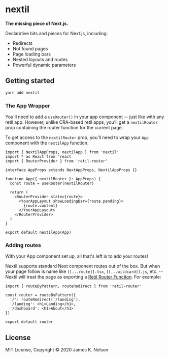 # nextil

**The missing piece of Next.js.**

Declarative bits and pieces for Next.js, including:

- Redirects
- Not found pages
- Page loading bars
- Nested layouts and routes
- Powerful dynamic parameters


## Getting started

```bash
yarn add nextil
```


### The App Wrapper

You'll need to add a `useRouter()` in your app component -- just like with any retil app. However, unlike CRA-based retil apps, you'll get a `nextilRouter` prop containing the router function for the current page.

To get access to the `nextilRouter` prop, you'll need to wrap your `App` component with the `nextilApp` function.

```tsx
import { NextilAppProps, nextilApp } from 'nextil'
import * as React from 'react
import { RouterProvider } from 'retil-router'

interface AppProps extends NextAppProps, NextilAppProps {}

function App({ nextilRouter }: AppProps) {
  const route = useRouter(nextilRouter)

  return (
    <RouterProvider state={route}>
      <YourAppLayout showLoadingBar={route.pending}>
        {route.content}
      </YourAppLayout>
    </RouterProvider>
  )
}

export default nextilApp(App)
```


### Adding routes

With your App component set up, all that's left is to add your routes!

Nextil supports standard Next component routes out of the box. But when your page follow is name like `[[...route]].tsx`, `[[...wildcard]].js`, etc. -- Nextil will treat the page as exporting a [Retil Router Function](https://github.com/jamesknelson/retil/tree/master/packages/retil-router#2-minute-primer). For example:

```tsx
import { routeByPattern, routeRedirect } from 'retil-router'

const router = routeByPattern({
  '/': routeRedirect('/landing'),
  '/landing': <h1>Landing</h1>,
  '/dashboard': <h1>About</h1>
})

export default router
```


## License

MIT License, Copyright &copy; 2020 James K. Nelson
